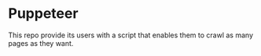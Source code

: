 # Puppeteer 

This repo provide its users with a script that enables them to crawl as many pages as they want.
